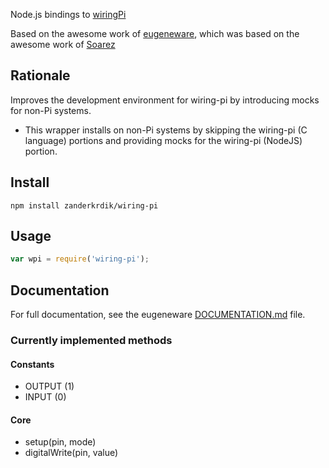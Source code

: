 Node.js bindings to [wiringPi](http://www.wiringpi.com)

Based on the awesome work of [eugeneware](https://github.com/eugeneware/wiring-pi.git),
which was based on the awesome work of [Soarez](https://github.com/Soarez/node-wiring-pi)

## Rationale

Improves the development environment for wiring-pi by introducing mocks for non-Pi systems.

- This wrapper installs on non-Pi systems by skipping the wiring-pi (C language) portions and providing mocks for the wiring-pi (NodeJS) portion.

## Install

```
npm install zanderkrdik/wiring-pi
```

## Usage

```javascript
var wpi = require('wiring-pi');
```
## Documentation

For full documentation, see the eugeneware [DOCUMENTATION.md](https://github.com/eugeneware/wiring-pi/blob/master/DOCUMENTATION.md) file.

### Currently implemented methods

#### Constants
- OUTPUT (1)
- INPUT (0)

#### Core
- setup(pin, mode)
- digitalWrite(pin, value)

